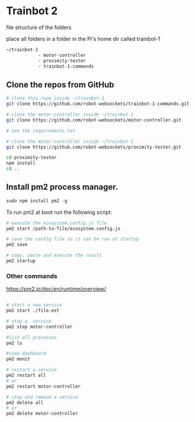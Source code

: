 # Trainbot 2

file structure of the folders

place all folders in a folder in the Pi's home dir called trainbot-1

```bash
~/trainbot-1
            - motor-controller
            - proximity-tester
            - trainbot-1-commands
```

## Clone the repos from GitHub

```BASH
# clone this repo inside ~/trainbot-1
git clone https://github.com/robot-websockets/trainbot-1-commands.git

# clone the motor-controller inside ~/trainbot-1
git clone https://github.com/robot-websockets/motor-controller.git

# see the requirements.txt

# clone the motor-controller inside ~/trainbot-1
git clone https://github.com/robot-websockets/proximity-tester.git

cd proximity-tester
npm install
cd ..
```

## Install pm2 process manager.

```javascript
sudo npm install pm2 -g
```

To run pm2 at boot run the following script:

```bash
# execute the ecosystem.config.js file
pm2 start /path-to-file/ecosystem.config.js

# save the config file so it can be run at startup
pm2 save

# copy, paste and execute the result
pm2 startup

```

### Other commands

https://pm2.io/doc/en/runtime/overview/

```bash

# start a new service
pm2 start ./file.ext

# stop a  service
pm2 stop motor-controller

#list all processes
pm2 ls

#view dashboard
pm2 monit

# restart a service
pm2 restart all
# or
pm2 restart motor-controller

# stop and remove a service
pm2 delete all
# or
pm2 delete motor-controller
```
